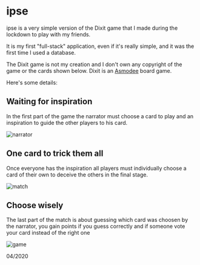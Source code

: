# ipse
ipse is a very simple version of the Dixit game that I made during the lockdown to play with my friends.

It is my first "full-stack" application, even if it's really simple, and it was the first time I used a database.

The Dixit game is not my creation and I don't own any copyright of the game or the cards shown below. Dixit is an [Asmodee](https://www.asmodee.com) board game.

Here's some details:

## Waiting for inspiration
In the first part of the game the narrator must choose a card to play and an inspiration to guide the other players to his card.

![narrator](https://i.ibb.co/3RcY1YR/ipse-narratore-small.png)

## One card to trick them all

Once everyone has the inspiration all players must individually choose a card of their own to deceive the others in the final stage.

![match](https://i.ibb.co/fk7jGMz/ipse-match-small.png)

## Choose wisely

The last part of the match is about guessing which card was choosen by the narrator, you gain points if you guess correctly and if someone vote your card instead of the right one

![game](https://i.ibb.co/W5JnyY5/ipse-game-small.png)


04/2020
